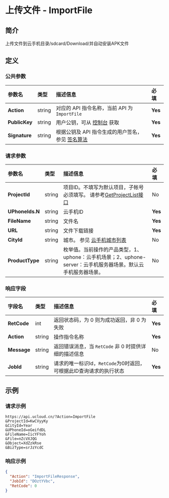 # 上传文件 - ImportFile

## 简介

上传文件到云手机目录/sdcard/Download/并自动安装APK文件









## 定义

### 公共参数

| 参数名 | 类型 | 描述信息 | 必填 |
|:---|:---|:---|:---|
| **Action**     | string  | 对应的 API 指令名称，当前 API 为 `ImportFile`                        | **Yes** |
| **PublicKey**  | string  | 用户公钥，可从 [控制台](https://console.ucloud.cn/uapi/apikey) 获取                                             | **Yes** |
| **Signature**  | string  | 根据公钥及 API 指令生成的用户签名，参见 [签名算法](api/summary/signature.md)  | **Yes** |

### 请求参数

| 参数名 | 类型 | 描述信息 | 必填 |
|:---|:---|:---|:---|
| **ProjectId** | string | 项目ID。不填写为默认项目，子帐号必须填写。 请参考[GetProjectList接口](https://docs.ucloud.cn/api/summary/get_project_list) |No|
| **UPhoneIds.N** | string | 云手机ID |**Yes**|
| **FileName** | string | 文件名 |**Yes**|
| **URL** | string | 文件下载链接 |**Yes**|
| **CityId** | string | 城市。 参见 [云手机城市列表](https://docs.ucloud.cn/api/uphone-api/describe_u_phone_cities) |No|
| **ProductType** | string | 枚举值。当前操作的产品类型，1、uphone：云手机场景；2、uphone-server：云手机服务器场景。默认云手机服务器场景。 |No|

### 响应字段

| 字段名 | 类型 | 描述信息 | 必填 |
|:---|:---|:---|:---|
| **RetCode** | int | 返回状态码，为 0 则为成功返回，非 0 为失败 |**Yes**|
| **Action** | string | 操作指令名称 |**Yes**|
| **Message** | string | 返回错误消息，当 `RetCode` 非 0 时提供详细的描述信息 |No|
| **JobId** | string | 请求的唯一标识Id，`RetCode`为0时返回，可根据此ID查询请求的执行状态 |**Yes**|




## 示例

### 请求示例
    
```
https://api.ucloud.cn/?Action=ImportFile
&ProjectId=KwCVyyKy
&CityId=Year
&UPhoneId=oGeifdDL
&FileName=IicYFYoh
&File=nZcVXJQG
&Object=XdZzkRse
&BizType=srJzYcdC
```

### 响应示例
    
```json
{
  "Action": "ImportFileResponse",
  "JobId": "DOztYVbc",
  "RetCode": 0
}
```





